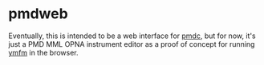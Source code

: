 # pmdweb

Eventually, this is intended to be a web interface for
[pmdc](https://github.com/ianprime0509/pmdc), but for now, it's just a PMD MML
OPNA instrument editor as a proof of concept for running
[ymfm](https://github.com/aaronsgiles/ymfm) in the browser.
